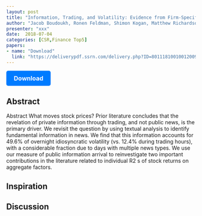 ```yaml
---
layout: post
title: "Information, Trading, and Volatility: Evidence from Firm-Specific News"
author: "Jacob Boudoukh, Ronen Feldman, Shimon Kogan, Matthew Richardson"
presenter: "xxx"
date:  2018-07-04
categories: [CSR,Finance Top5]
papers:
- name: "Download"
  link: "https://deliverypdf.ssrn.com/delivery.php?ID=801118100100120094085126121092030118097047072050071009098004067067073125011027029106118049038127005002035071116070025077107010122047032083023121066081066070085104007022037053020071088112015119121114006000006067091028099068019099112065090000102075029000&EXT=pdf&INDEX=TRUE"
---
```



<p>
  <a href="https://deliverypdf.ssrn.com/delivery.php?ID=801118100100120094085126121092030118097047072050071009098004067067073125011027029106118049038127005002035071116070025077107010122047032083023121066081066070085104007022037053020071088112015119121114006000006067091028099068019099112065090000102075029000&EXT=pdf&INDEX=TRUE" class="button">
    Download
  </a>
</p>

<style>
  .button {
    display: inline-block;
    padding: 10px 20px;
    background-color: #007bff;
    color: #fff;
    text-decoration: none;
    border-radius: 5px;
    font-size: 16px;
    font-weight: bold;
  }
</style>

## Abstract
Abstract
What moves stock prices? Prior literature concludes that the revelation of private information through trading, and not public news, is the primary driver. We revisit the question by using textual analysis to identify fundamental information in news. We find that this information accounts for 49.6% of overnight idiosyncratic volatility (vs. 12.4% during trading hours), with a considerable fraction due to days with multiple news types. We use our measure of public information arrival to reinvestigate two important contributions in the literature related to individual R2
s of stock returns on aggregate factors.
## Inspiration




## Discussion
